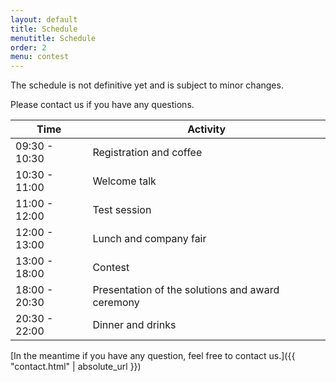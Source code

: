 ```yaml
---
layout: default
title: Schedule
menutitle: Schedule
order: 2
menu: contest
---
```


The schedule is not definitive yet and is subject to minor changes.

Please contact us if you have any questions.

| Time | Activity |
| --- | --- |
| 09:30 - 10:30 | Registration and coffee |
| 10:30 - 11:00 | Welcome talk |
| 11:00 - 12:00 | Test session |
| 12:00 - 13:00 | Lunch and company fair |
| 13:00 - 18:00 | Contest |
| 18:00 - 20:30 | Presentation of the solutions and award ceremony |
| 20:30 - 22:00 | Dinner and drinks |

[In the meantime if you have any question, feel free to contact us.]({{ "contact.html" | absolute_url }})
